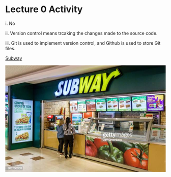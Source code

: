 # Lecture 0 Activity

i. No

ii. Version control means trcaking the changes made to the source code.

iii. Git is used to implement version control, and Github is used to store Git files.

[Subway](https://www.subway.com/en-IN)

![](./subway.jpg)
